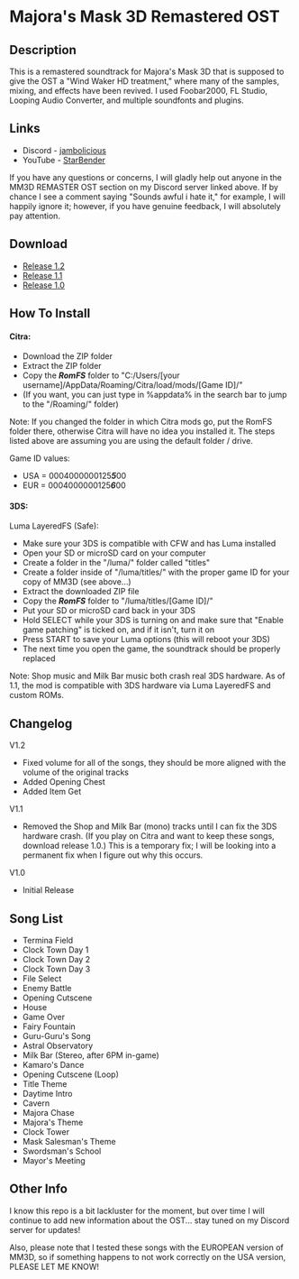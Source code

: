 # Majora's Mask 3D Remastered OST

## Description

This is a remastered soundtrack for Majora's Mask 3D that is supposed to give the OST a "Wind Waker HD treatment," where many of the samples, mixing, and effects have been revived. I used Foobar2000, FL Studio, Looping Audio Converter, and multiple soundfonts and plugins.

## Links

* Discord - [jambolicious](https://discord.gg/msKdhcP)
* YouTube - [StarBender](https://www.youtube.com/channel/UCTa6CCwKiLuQVPoBy1q1z5Q)

If you have any questions or concerns, I will gladly help out anyone in the MM3D REMASTER OST section on my Discord server linked above. If by chance I see a comment saying "Sounds awful i hate it," for example, I will happily ignore it; however, if you have genuine feedback, I will absolutely pay attention.

## Download

* [Release 1.2](https://drive.google.com/file/d/1TyG2rwfhbEMerrUhgMCByNec1LrwfeLM/view?usp=sharing)
* [Release 1.1](https://drive.google.com/file/d/11FN1cgMo2NtEYv0rVD5z8QHgpLUj0O26/view?usp=sharing)
* [Release 1.0](https://drive.google.com/file/d/1VSKnkWkjp5AeVu32Uo0NifZke4WIUkoh/view?usp=sharing)

## How To Install

#### Citra:
* Download the ZIP folder
* Extract the ZIP folder
* Copy the ***RomFS*** folder to "C:/Users/[your username]/AppData/Roaming/Citra/load/mods/[Game ID]/"
* (If you want, you can just type in %appdata% in the search bar to jump to the "/Roaming/" folder)

Note: If you changed the folder in which Citra mods go, put the RomFS folder there, otherwise Citra will have no idea you installed it. The steps listed above are assuming you are using the default folder / drive.

Game ID values:
* USA = 0004000000125***5***00
* EUR = 0004000000125***6***00

#### 3DS:
Luma LayeredFS (Safe):
* Make sure your 3DS is compatible with CFW and has Luma installed
* Open your SD or microSD card on your computer
* Create a folder in the "/luma/" folder called "titles"
* Create a folder inside of "/luma/titles/" with the proper game ID for your copy of MM3D (see above...)
* Extract the downloaded ZIP file
* Copy the ***RomFS*** folder to "/luma/titles/[Game ID]/"
* Put your SD or microSD card back in your 3DS
* Hold SELECT while your 3DS is turning on and make sure that "Enable game patching" is ticked on, and if it isn't, turn it on
* Press START to save your Luma options (this will reboot your 3DS)
* The next time you open the game, the soundtrack should be properly replaced

Note: Shop music and Milk Bar music both crash real 3DS hardware. As of 1.1, the mod is compatible with 3DS hardware via Luma LayeredFS and custom ROMs.

## Changelog

V1.2
* Fixed volume for all of the songs, they should be more aligned with the volume of the original tracks
* Added Opening Chest
* Added Item Get

V1.1
* Removed the Shop and Milk Bar (mono) tracks until I can fix the 3DS hardware crash. (If you play on Citra and want to keep these songs, download release 1.0.) This is a temporary fix; I will be looking into a permanent fix when I figure out why this occurs.

V1.0
* Initial Release

## Song List

* Termina Field
* Clock Town Day 1
* Clock Town Day 2
* Clock Town Day 3
* File Select
* Enemy Battle
* Opening Cutscene
* House
* Game Over
* Fairy Fountain
* Guru-Guru's Song
* Astral Observatory
* Milk Bar (Stereo, after 6PM in-game)
* Kamaro's Dance
* Opening Cutscene (Loop)
* Title Theme
* Daytime Intro
* Cavern
* Majora Chase
* Majora's Theme
* Clock Tower
* Mask Salesman's Theme
* Swordsman's School
* Mayor's Meeting

## Other Info

I know this repo is a bit lackluster for the moment, but over time I will continue to add new information about the OST... stay tuned on my Discord server for updates!

Also, please note that I tested these songs with the EUROPEAN version of MM3D, so if something happens to not work correctly on the USA version, PLEASE LET ME KNOW!
